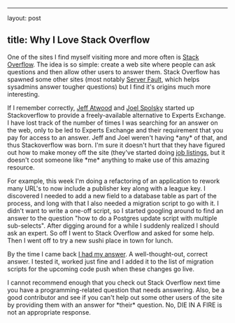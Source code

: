 <hr />

<p>layout: post</p>

<h2>title: Why I Love Stack Overflow</h2>

<p>One of the sites I find myself visiting more and more often is <a href="http://stackoverflow.com">Stack Overflow</a>.  The idea is so simple:  create a web site where people can ask questions and then allow other users to answer them.  Stack Overflow has spawned some other sites (most notably <a href="http://serverfault.com">Server Fault</a>, which helps sysadmins answer tougher questions) but I find it's origins much more interesting.
</p>

<p>
If I remember correctly, <a href="http://www.codinghorror.com/blog/">Jeff Atwood</a> and <a href="http://www.joelonsoftware.com/">Joel Spolsky</a> started up Stackoverflow to provide a freely-available alternative to Experts Exchange.  I have lost track of the number of times I was searching for an answer on the web, only to be led to Experts Exchange and their requirement that you pay for access to an answer.  Jeff and Joel weren't having *any* of that, and thus Stackoverflow was born.  I'm sure it doesn't hurt that they have figured out how to make money off the site (they've started doing <a href="http://jobs.stackoverflow.com">job listings</a>, but it doesn't cost someone like *me* anything to make use of this amazing resource.
</p>

<p>
For example, this week I'm doing a refactoring of an application to rework many URL's to now include a publisher key along with a league key.  I discovered I needed to add a new field to a database table as part of the process, and long with that I also needed a migration script to go with it.  I didn't want to write a one-off script, so I started googling around to find an answer to the question "how to do a Postgres update script with multiple sub-selects".  After digging around for a while I suddenly realized I should ask an expert.  So off I went to Stack Overflow and asked for some help.  Then I went off to try a new sushi place in town for lunch.
</p>

<p>By the time I came back <a href="http://stackoverflow.com/questions/1668721/updating-records-in-postgres-using-nested-sub-selects">I had my answer</a>.  A well-thought-out, correct answer.  I tested it, worked just fine and I added it to the list of migration scripts for the upcoming code push when these changes go live.
</p>

<p>
I cannot recommend enough that you check out Stack Overflow next time you have a programming-related question that needs answering.  Also, be a good contributor and see if you can't help out some other users of the site by providing them with an answer for *their* question.  No, DIE IN A FIRE is not an appropriate response.
</p>

